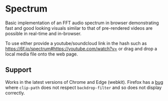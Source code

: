 # Spectrum
Basic implementation of an FFT audio spectrum in browser demonstrating fast and good looking visuals similar to that of pre-rendered videos are possible in real-time and in-browser.

To use either provide a youtube/soundcloud link in the hash such as https://6f.io/spectrum#https://youtube.com/watch?v=<id> or drag and drop a local media file onto the web page.

## Support

Works in the latest versions of Chrome and Edge (webkit). Firefox has a [bug](https://bugzilla.mozilla.org/show_bug.cgi?id=1579957)
where `clip-path` does not respect `backdrop-filter` and so does not display
correctly.
